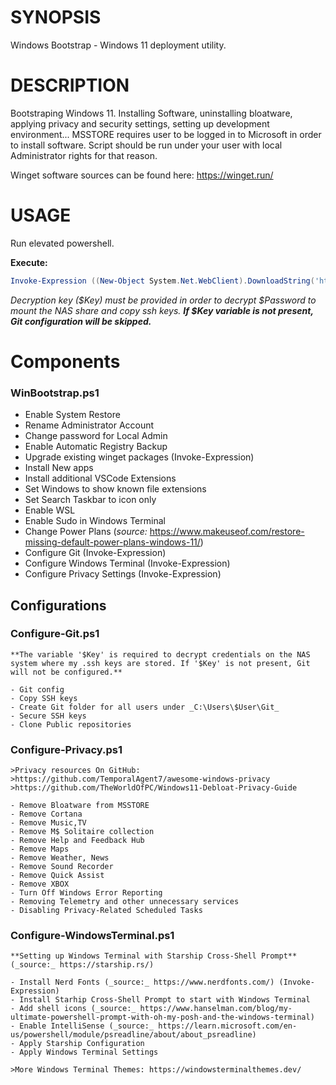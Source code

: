
# SYNOPSIS
Windows Bootstrap - Windows 11 deployment utility.
 
# DESCRIPTION
Bootstraping Windows 11. Installing Software, uninstalling bloatware, applying privacy and security settings, setting up development environment...
MSSTORE requires user to be logged in to Microsoft in order to install software. Script should be run under your user with local Administrator rights for that reason.
    
Winget software sources can be found here: https://winget.run/

# USAGE
Run elevated powershell.

**Execute:**

```PowerShell
Invoke-Expression ((New-Object System.Net.WebClient).DownloadString('https://raw.githubusercontent.com/rtdevx/homelab/refs/heads/main/PowerShell/WinBootstrap/WinBootstrap.ps1'))
```

_Decryption key ($Key) must be provided in order to decrypt $Password to mount the NAS share and copy ssh keys. **If $Key variable is not present, Git configuration will be skipped.**_

# Components

### WinBootstrap.ps1
    
- Enable System Restore
- Rename Administrator Account
- Change password for Local Admin
- Enable Automatic Registry Backup
- Upgrade existing winget packages (Invoke-Expression)
- Install New apps
- Install additional VSCode Extensions
- Set Windows to show known file extensions
- Set Search Taskbar to icon only
- Enable WSL
- Enable Sudo in Windows Terminal
- Change Power Plans (_source:_ https://www.makeuseof.com/restore-missing-default-power-plans-windows-11/)
- Configure Git (Invoke-Expression)
- Configure Windows Terminal (Invoke-Expression)
- Configure Privacy Settings (Invoke-Expression)

## Configurations

### Configure-Git.ps1

    **The variable '$Key' is required to decrypt credentials on the NAS system where my .ssh keys are stored. If '$Key' is not present, Git will not be configured.**

    - Git config
    - Copy SSH keys
    - Create Git folder for all users under _C:\Users\$User\Git_
    - Secure SSH keys
    - Clone Public repositories

### Configure-Privacy.ps1

    >Privacy resources On GitHub: 
    >https://github.com/TemporalAgent7/awesome-windows-privacy
    >https://github.com/TheWorldOfPC/Windows11-Debloat-Privacy-Guide

    - Remove Bloatware from MSSTORE
    - Remove Cortana
    - Remove Music,TV
    - Remove M$ Solitaire collection
    - Remove Help and Feedback Hub
    - Remove Maps
    - Remove Weather, News
    - Remove Sound Recorder
    - Remove Quick Assist
    - Remove XBOX
    - Turn Off Windows Error Reporting
    - Removing Telemetry and other unnecessary services
    - Disabling Privacy-Related Scheduled Tasks

### Configure-WindowsTerminal.ps1

    **Setting up Windows Terminal with Starship Cross-Shell Prompt** (_source:_ https://starship.rs/)

    - Install Nerd Fonts (_source:_ https://www.nerdfonts.com/) (Invoke-Expression)
    - Install Starhip Cross-Shell Prompt to start with Windows Terminal
    - Add shell icons (_source:_ https://www.hanselman.com/blog/my-ultimate-powershell-prompt-with-oh-my-posh-and-the-windows-terminal)
    - Enable IntelliSense (_source:_ https://learn.microsoft.com/en-us/powershell/module/psreadline/about/about_psreadline)
    - Apply Starship Configuration
    - Apply Windows Terminal Settings

    >More Windows Terminal Themes: https://windowsterminalthemes.dev/





